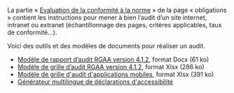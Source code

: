 La partie « [Evaluation de la conformité à la norme](../obligations.html#Évaluation-de-la-conformité-à-la-norme-de-référence) » de la page « obligations » contient les instructions pour mener à bien l’audit d’un site internet, intranet ou extranet (échantillonnage des pages, critères applicables, taux de conformité…). 

Voici des outils et des modèles de documents pour réaliser un audit.
* [Modèle de rapport d’audit RGAA version 4.1.2](../rgaa4.1.2/files/rgaa4.1-2021-lu-modele-rapport-audit.docx "Modèle de rapport d’audit RGAA version 4.1.2, format Docx (61 ko)"), format Docx (61 ko)
* [Modèle de grille d’audit RGAA version 4.1.2](../rgaa4.1.2/files/rgaa4.1-2021-lu-modele-grille-audit.xlsx "Modèle de grille d’audit RGAA version 4.1.2, format Xlsx (286 ko)"), format Xlsx (286 ko)
* [Modèle de grille d'audit d'applications mobiles](../files/modele-grille-audit-appli-mobiles.xlsx "Modèle de grille d'audit d'applications mobiles, format Xlsx (391 ko)"), format Xlsx (391 ko)
* [Générateur multilingue de déclarations d'accessibilité](./decla.html) 

